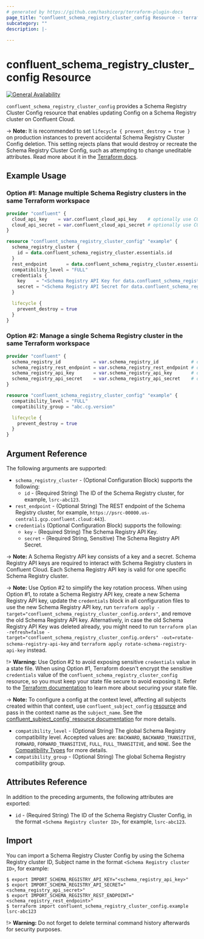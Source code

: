 ```yaml
---
# generated by https://github.com/hashicorp/terraform-plugin-docs
page_title: "confluent_schema_registry_cluster_config Resource - terraform-provider-confluent"
subcategory: ""
description: |-
  
---
```


# confluent_schema_registry_cluster_config Resource

[![General Availability](https://img.shields.io/badge/Lifecycle%20Stage-General%20Availability-%2345c6e8)](https://docs.confluent.io/cloud/current/api.html#section/Versioning/API-Lifecycle-Policy)

`confluent_schema_registry_cluster_config` provides a Schema Registry Cluster Config resource that enables updating Config on a Schema Registry cluster on Confluent Cloud.

-> **Note:** It is recommended to set `lifecycle { prevent_destroy = true }` on production instances to prevent accidental Schema Registry Cluster Config deletion. This setting rejects plans that would destroy or recreate the Schema Registry Cluster Config, such as attempting to change uneditable attributes. Read more about it in the [Terraform docs](https://www.terraform.io/language/meta-arguments/lifecycle#prevent_destroy).

## Example Usage

### Option #1: Manage multiple Schema Registry clusters in the same Terraform workspace

```terraform
provider "confluent" {
  cloud_api_key    = var.confluent_cloud_api_key    # optionally use CONFLUENT_CLOUD_API_KEY env var
  cloud_api_secret = var.confluent_cloud_api_secret # optionally use CONFLUENT_CLOUD_API_SECRET env var
}

resource "confluent_schema_registry_cluster_config" "example" {
  schema_registry_cluster {
    id = data.confluent_schema_registry_cluster.essentials.id
  }
  rest_endpoint       = data.confluent_schema_registry_cluster.essentials.rest_endpoint
  compatibility_level = "FULL"
  credentials {
    key    = "<Schema Registry API Key for data.confluent_schema_registry_cluster.essentials>"
    secret = "<Schema Registry API Secret for data.confluent_schema_registry_cluster.essentials>"
  }

  lifecycle {
    prevent_destroy = true
  }
}
```

### Option #2: Manage a single Schema Registry cluster in the same Terraform workspace

```terraform
provider "confluent" {
  schema_registry_id            = var.schema_registry_id            # optionally use SCHEMA_REGISTRY_ID env var
  schema_registry_rest_endpoint = var.schema_registry_rest_endpoint # optionally use SCHEMA_REGISTRY_REST_ENDPOINT env var
  schema_registry_api_key       = var.schema_registry_api_key       # optionally use SCHEMA_REGISTRY_API_KEY env var
  schema_registry_api_secret    = var.schema_registry_api_secret    # optionally use SCHEMA_REGISTRY_API_SECRET env var
}

resource "confluent_schema_registry_cluster_config" "example" {
  compatibility_level = "FULL"
  compatibility_group = "abc.cg.version"

  lifecycle {
    prevent_destroy = true
  }
}
```

<!-- schema generated by tfplugindocs -->
## Argument Reference

The following arguments are supported:

- `schema_registry_cluster` - (Optional Configuration Block) supports the following:
    - `id` - (Required String) The ID of the Schema Registry cluster, for example, `lsrc-abc123`.
- `rest_endpoint` - (Optional String) The REST endpoint of the Schema Registry cluster, for example, `https://psrc-00000.us-central1.gcp.confluent.cloud:443`).
- `credentials` (Optional Configuration Block) supports the following:
    - `key` - (Required String) The Schema Registry API Key.
    - `secret` - (Required String, Sensitive) The Schema Registry API Secret.

-> **Note:** A Schema Registry API key consists of a key and a secret. Schema Registry API keys are required to interact with Schema Registry clusters in Confluent Cloud. Each Schema Registry API key is valid for one specific Schema Registry cluster.

-> **Note:** Use Option #2 to simplify the key rotation process. When using Option #1, to rotate a Schema Registry API key, create a new Schema Registry API key, update the `credentials` block in all configuration files to use the new Schema Registry API key, run `terraform apply -target="confluent_schema_registry_cluster_config.orders"`, and remove the old Schema Registry API key. Alternatively, in case the old Schema Registry API Key was deleted already, you might need to run `terraform plan -refresh=false -target="confluent_schema_registry_cluster_config.orders" -out=rotate-schema-registry-api-key` and `terraform apply rotate-schema-registry-api-key` instead.

!> **Warning:** Use Option #2 to avoid exposing sensitive `credentials` value in a state file. When using Option #1, Terraform doesn't encrypt the sensitive `credentials` value of the `confluent_schema_registry_cluster_config` resource, so you must keep your state file secure to avoid exposing it. Refer to the [Terraform documentation](https://www.terraform.io/docs/language/state/sensitive-data.html) to learn more about securing your state file.

-> **Note:** To configure a config at the context level, affecting all subjects created within that context, use `confluent_subject_config` [resource](https://registry.terraform.io/providers/confluentinc/confluent/latest/docs/resources/confluent_subject_config) and pass in the context name as the `subject_name`. See the [confluent_subject_config` resource documentation](https://registry.terraform.io/providers/confluentinc/confluent/latest/docs/resources/confluent_subject_config#argument-reference) for more details.

- `compatibility_level` - (Optional String) The global Schema Registry compatibility level. Accepted values are: `BACKWARD`, `BACKWARD_TRANSITIVE`, `FORWARD`, `FORWARD_TRANSITIVE`, `FULL`, `FULL_TRANSITIVE`, and `NONE`. See the [Compatibility Types](https://docs.confluent.io/platform/current/schema-registry/avro.html#compatibility-types) for more details.
- `compatibility_group` - (Optional String) The global Schema Registry compatibility group.

## Attributes Reference

In addition to the preceding arguments, the following attributes are exported:

- `id` - (Required String) The ID of the Schema Registry Cluster Config, in the format `<Schema Registry cluster ID>`, for example, `lsrc-abc123`.

## Import

You can import a Schema Registry Cluster Config by using the Schema Registry cluster ID, Subject name in the format `<Schema Registry cluster ID>`, for example:

```shell
$ export IMPORT_SCHEMA_REGISTRY_API_KEY="<schema_registry_api_key>"
$ export IMPORT_SCHEMA_REGISTRY_API_SECRET="<schema_registry_api_secret>"
$ export IMPORT_SCHEMA_REGISTRY_REST_ENDPOINT="<schema_registry_rest_endpoint>"
$ terraform import confluent_schema_registry_cluster_config.example lsrc-abc123
```

!> **Warning:** Do not forget to delete terminal command history afterwards for security purposes.
